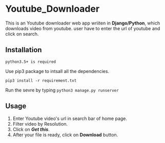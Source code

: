 # Youtube_Downloader
This is an Youtube downloader web app wriiten in **Django/Python**, which downloads video from youtube. user have to enter the url of youtube and click on search.
## Installation

```python3.5+ is required```

Use pip3 package to intsall all the dependencies.

```pip3 install -r requirement.txt```

Run the sevre by typing ```python3 manage.py runserver```

## Usage
1. Enter Youtube video's url in search bar of home page.
2. Filter video by Resolution.
3. Click on ***Get this***.
4. After your file is ready, click on **Download** button.

